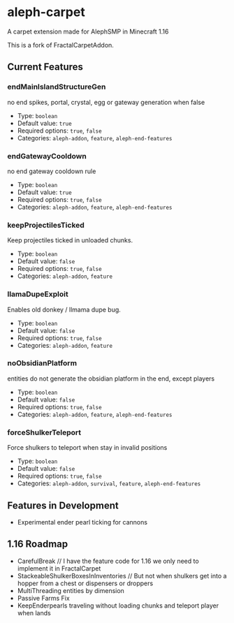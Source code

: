 # aleph-carpet
A carpet extension made for AlephSMP in Minecraft 1.16

This is a fork of FractalCarpetAddon.
## Current Features
### endMainIslandStructureGen
no end spikes, portal, crystal, egg or gateway generation when false
* Type: `boolean`
* Default value: `true`
* Required options: `true`, `false`
* Categories: `aleph-addon`, `feature`, `aleph-end-features`
### endGatewayCooldown
no end gateway cooldown rule
* Type: `boolean`
* Default value: `true`
* Required options: `true`, `false`
* Categories: `aleph-addon`, `feature`, `aleph-end-features`
### keepProjectilesTicked
Keep projectiles ticked in unloaded chunks.
* Type: `boolean`
* Default value: `false`
* Required options: `true`, `false`
* Categories: `aleph-addon`, `feature`
### llamaDupeExploit
Enables old donkey / llmama dupe bug.
* Type: `boolean`
* Default value: `false`
* Required options: `true`, `false`
* Categories: `aleph-addon`, `feature`
### noObsidianPlatform
entities do not generate the obsidian platform in the end, except players
* Type: `boolean`
* Default value: `false`
* Required options: `true`, `false`
* Categories: `aleph-addon`, `feature`, `aleph-end-features`
### forceShulkerTeleport
Force shulkers to teleport when stay in invalid positions
* Type: `boolean`
* Default value: `false`
* Required options: `true`, `false`
* Categories: `aleph-addon`, `survival`, `feature`, `aleph-end-features`
## Features in Development
- Experimental ender pearl ticking for cannons
## 1.16 Roadmap
-   CarefulBreak // I have the feature code for 1.16 we only need to implement it in FractalCarpet
-   StackeableShulkerBoxesInInventories // But not when shulkers get into a hopper from a chest or dispensers or droppers
-   MultiThreading entities by dimension
-   Passive Farms Fix
-   KeepEnderpearls traveling without loading chunks and teleport player when lands
